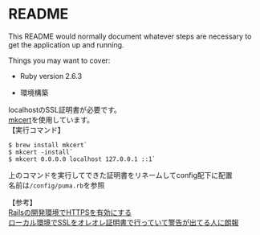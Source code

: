 # README

This README would normally document whatever steps are necessary to get the
application up and running.

Things you may want to cover:

* Ruby version
2.6.3

* 環境構築

localhostのSSL証明書が必要です。  
[mkcert](https://github.com/FiloSottile/mkcert)を使用しています。  
【実行コマンド】  
```
$ brew install mkcert`  
$ mkcert -install`  
$ mkcert 0.0.0.0 localhost 127.0.0.1 ::1`
```
上のコマンドを実行してできた証明書をリネームしてconfig配下に配置  
名前は`/config/puma.rb`を参照  

【参考】  
[Railsの開発環境でHTTPSを有効にする](https://blog.y-yagi.tech/posts/rails_ssl/)  
[ローカル環境でSSLをオレオレ証明書で行っていて警告が出てる人に朗報](https://qiita.com/walkers/items/b90a97a99bbb27f6550f)
